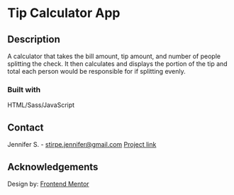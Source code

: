 # Tip Calculator App

## Description

A calculator that takes the bill amount, tip amount, and number of people splitting the check. It then calculates and displays the portion of the tip and total each person would be responsible for if splitting evenly.


### Built with

HTML/Sass/JavaScript

## Contact

Jennifer S. - stirpe.jennifer@gmail.com
[Project link](https://jennstirpe.github.io/tip-calc-app-js/)

## Acknowledgements

Design by: [Frontend Mentor](https://www.frontendmentor.io/)